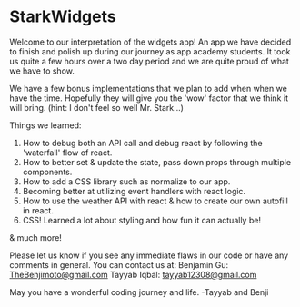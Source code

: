 # StarkWidgets

Welcome to our interpretation of the widgets app! An app we have decided to finish and polish up during our journey as
app academy students. It took us quite a few hours over a two day period and we are quite proud of what we have to show.

We have a few bonus implementations that we plan to add when when we have the time. Hopefully they will give you the 'wow'
factor that we think it will bring. (hint: I don't feel so well Mr. Stark...)

Things we learned:
1. How to debug both an API call and debug react by following the 'waterfall' flow of react.
2. How to better set & update the state, pass down props through multiple components.
3. How to add a CSS library such as normalize to our app.
4. Becoming better at utilizing event handlers with react logic.
5. How to use the weather API with react & how to create our own autofill in react.
6. CSS! Learned a lot about styling and how fun it can actually be!

& much more!

Please let us know if you see any immediate flaws in our code or have any comments in general. You can contact us at:
Benjamin Gu: TheBenjimoto@gmail.com 
Tayyab Iqbal: tayyab12308@gmail.com

May you have a wonderful coding journey and life.
-Tayyab and Benji
